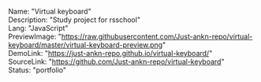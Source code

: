 Name: "Virtual keyboard"    
Description: "Study project for rsschool"    
Lang: "JavaScript"    
PreviewImage: "https://raw.githubusercontent.com/Just-ankn-repo/virtual-keyboard/master/virtual-keyboard-preview.png"    
DemoLink: "https://just-ankn-repo.github.io/virtual-keyboard/"    
SourceLink: "https://github.com/Just-ankn-repo/virtual-keyboard"    
Status: "portfolio"    
